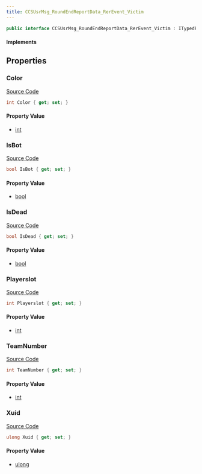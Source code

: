 ```yaml
---
title: CCSUsrMsg_RoundEndReportData_RerEvent_Victim
---
```


```csharp
public interface CCSUsrMsg_RoundEndReportData_RerEvent_Victim : ITypedProtobuf<CCSUsrMsg_RoundEndReportData_RerEvent_Victim>, INativeHandle
```

#### Implements

## Properties

### Color

[Source Code](https://github.com/swiftly-solution/swiftlys2/blob/main/managed/src/SwiftlyS2.Generated/Protobufs/Interfaces/CCSUsrMsg_RoundEndReportData_RerEvent_Victim.cs#L22)

```csharp
int Color { get; set; }
```

#### Property Value

- [int](https://learn.microsoft.com/dotnet/api/system.int32)

### IsBot

[Source Code](https://github.com/swiftly-solution/swiftlys2/blob/main/managed/src/SwiftlyS2.Generated/Protobufs/Interfaces/CCSUsrMsg_RoundEndReportData_RerEvent_Victim.cs#L25)

```csharp
bool IsBot { get; set; }
```

#### Property Value

- [bool](https://learn.microsoft.com/dotnet/api/system.boolean)

### IsDead

[Source Code](https://github.com/swiftly-solution/swiftlys2/blob/main/managed/src/SwiftlyS2.Generated/Protobufs/Interfaces/CCSUsrMsg_RoundEndReportData_RerEvent_Victim.cs#L28)

```csharp
bool IsDead { get; set; }
```

#### Property Value

- [bool](https://learn.microsoft.com/dotnet/api/system.boolean)

### Playerslot

[Source Code](https://github.com/swiftly-solution/swiftlys2/blob/main/managed/src/SwiftlyS2.Generated/Protobufs/Interfaces/CCSUsrMsg_RoundEndReportData_RerEvent_Victim.cs#L16)

```csharp
int Playerslot { get; set; }
```

#### Property Value

- [int](https://learn.microsoft.com/dotnet/api/system.int32)

### TeamNumber

[Source Code](https://github.com/swiftly-solution/swiftlys2/blob/main/managed/src/SwiftlyS2.Generated/Protobufs/Interfaces/CCSUsrMsg_RoundEndReportData_RerEvent_Victim.cs#L13)

```csharp
int TeamNumber { get; set; }
```

#### Property Value

- [int](https://learn.microsoft.com/dotnet/api/system.int32)

### Xuid

[Source Code](https://github.com/swiftly-solution/swiftlys2/blob/main/managed/src/SwiftlyS2.Generated/Protobufs/Interfaces/CCSUsrMsg_RoundEndReportData_RerEvent_Victim.cs#L19)

```csharp
ulong Xuid { get; set; }
```

#### Property Value

- [ulong](https://learn.microsoft.com/dotnet/api/system.uint64)


